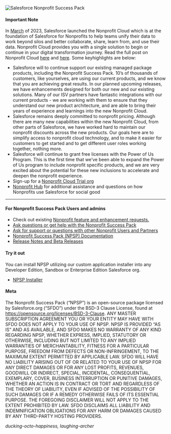 ![Salesforce Nonprofit Success Pack](https://cloud.githubusercontent.com/assets/450473/18836784/15e1774a-83c7-11e6-8434-0521d4fbebc0.png "Salesforce Nonprofit Success Pack")

#### Important Note ####

In [March](https://www.salesforce.com/blog/new-nonprofit-cloud/) of 2023, Salesforce launched the Nonprofit Cloud which is at the foundation of Salesforce for Nonprofits to help teams unify their data to work beyond silos and better collaborate, share, learn from, and use their data. Nonprofit Cloud provides you with a single solution to begin or continue in your digital transformation journey. Read the full post on Nonprofit Cloud [here](https://trailhead.salesforce.com/trailblazer-community/feed/0D54S00000JgVp5SAF) and [here](https://trailhead.salesforce.com/trailblazer-community/feed/0D54V00007NA7v2SAD). Some keyhighlights are below:
* Salesforce will to continue support our existing managed package products, including the Nonprofit Success Pack. 10’s of thousands of customers, like yourselves, are using our current products, and we know that you are achieving great results. In our planned upcoming releases, we have enhancements designed for both our new and our existing solutions. Many of our ISV partners have fantastic integrations with our current products - we are working with them to ensure that they understand our new product architecture, and are able to bring their years of experience and learnings into the new Nonprofit Cloud.
* Salesforce remains deeply committed to nonprofit pricing. Although there are many new capabilities within the new Nonprofit Cloud, from other parts of Salesforce, we have worked hard to maintain our nonprofit discounts across the new products. Our goals here are to simplify access to nonprofit cloud technology, and to make it easier for customers to get started and to get different user roles working together, nothing more.  
* Salesforce will continue to grant free licenses with the Power of Us Program. This is the first time that we’ve been able to expand the Power of Us program to include nonprofit specific products, and we are very excited about the potential for these new inclusions to accelerate and deepen the nonprofit experience.
* Sign-up for a <a href="https://help.salesforce.com/s/articleView?id=sfdo.NPC_Create_Nonprofit_Cloud_Trial_Org.htm&type=5" target="_blank">Nonprofit Cloud Trial org</a>
* <a href="https://trailhead.salesforce.com/trailblazer-community/groups/0F9300000001ocxCAA?tab=discussion&sort=LAST_MODIFIED_DATE_DESC" target="_blank">Nonprofit Hub</a> for additional assistance and questions on how Nonprofits use Salesforce for social good

___
#### For Nonprofit Success Pack Users and admins

* Check out existing <a href="https://ideas.salesforce.com/s/search#t=All&sort=relevancy&f:@sfcategoryfull=[Nonprofit%7CNonprofit%20Cloud,Nonprofit%7CNonprofit%20Success%20Pack%20(NPSP)%20-%20Managed%20Package]" target="_blank">Nonprofit feature and enhancement requests.</a>
* <a href="https://trailhead.salesforce.com/trailblazer-community/groups/0F94S000000kHitSAE?tab=discussion&sort=LAST_MODIFIED_DATE_DESC" target="_blank">Ask questions or get help with the Nonprofit Success Pack</a>
* <a href="https://trailhead.salesforce.com/trailblazer-community/groups/0F9300000001ocxCAA?tab=discussion&sort=LAST_MODIFIED_DATE_DESC" target="_blank">Ask for support or questions with other Nonprofit Users and Partners</a>
* <a href="https://help.salesforce.com/s/articleView?id=sfdo.Nonprofit_Success_Pack.htm&type=5" target="_blank">Nonprofit Success Pack (NPSP) Documentation</a>
* <a href="https://github.com/SalesforceFoundation/NPSP/releases" target="_blank">Release Notes and Beta Releases</a>

#### Try it out
You can install NPSP utilizing our custom application installer into any Developer Edition, Sandbox or Enterprise Edition Salesforce org.
* <a href="https://install.salesforce.org/products/npsp" target="_blank">NPSP Installer</a>

#### Meta

The Nonprofit Success Pack (“NPSP”) is an open-source package licensed by Salesforce.org (“SFDO”) under the BSD-3 Clause License, found at https://opensource.org/licenses/BSD-3-Clause. ANY MASTER SUBSCRIPTION AGREEMENT YOU OR YOUR ENTITY MAY HAVE WITH SFDO DOES NOT APPLY TO YOUR USE OF NPSP. NPSP IS PROVIDED “AS IS” AND AS AVAILABLE, AND SFDO MAKES NO WARRANTY OF ANY KIND REGARDING NPSP, WHETHER EXPRESS, IMPLIED, STATUTORY OR OTHERWISE, INCLUDING BUT NOT LIMITED TO ANY IMPLIED WARRANTIES OF MERCHANTABILITY, FITNESS FOR A PARTICULAR PURPOSE, FREEDOM FROM DEFECTS OR NON-INFRINGEMENT, TO THE MAXIMUM EXTENT PERMITTED BY APPLICABLE LAW.
SFDO WILL HAVE NO LIABILITY ARISING OUT OF OR RELATED TO YOUR USE OF NPSP FOR ANY DIRECT DAMAGES OR FOR ANY LOST PROFITS, REVENUES, GOODWILL OR INDIRECT, SPECIAL, INCIDENTAL, CONSEQUENTIAL, EXEMPLARY, COVER, BUSINESS INTERRUPTION OR PUNITIVE DAMAGES, WHETHER AN ACTION IS IN CONTRACT OR TORT AND REGARDLESS OF THE THEORY OF LIABILITY, EVEN IF ADVISED OF THE POSSIBILITY OF SUCH DAMAGES OR IF A REMEDY OTHERWISE FAILS OF ITS ESSENTIAL PURPOSE. THE FOREGOING DISCLAIMER WILL NOT APPLY TO THE EXTENT PROHIBITED BY LAW. SFDO DISCLAIMS ALL LIABILITY AND INDEMNIFICATION OBLIGATIONS FOR ANY HARM OR DAMAGES CAUSED BY ANY THIRD-PARTY HOSTING PROVIDERS.

_ducking-octo-happiness, laughing-archer_
